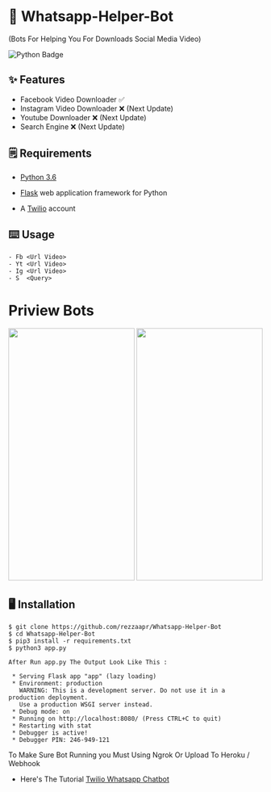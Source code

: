# 🤖 Whatsapp-Helper-Bot
(Bots For Helping You For Downloads Social Media Video)

![Python Badge](https://img.shields.io/badge/Made%20with-Python-blue)



## ✨ Features
- Facebook Video Downloader ✅
- Instagram Video Downloader ❌ (Next Update)
- Youtube Downloader ❌ (Next Update)
- Search Engine ❌ (Next Update)

## 🗒️ Requirements
* [Python 3.6](https://www.python.org/downloads/) 

* [Flask](https://palletsprojects.com/p/flask/) web application framework for Python

* A [Twilio](https://www.twilio.com/) account

## ⌨️ Usage
```
- Fb <Url Video>
- Yt <Url Video>
- Ig <Url Video>
- S  <Query>
 ```
 
 # Priview Bots
<img src="https://user-images.githubusercontent.com/58212770/77884130-afe27d80-728e-11ea-8949-57b993f432a7.jpeg" height="500" width="250">  <img src="https://user-images.githubusercontent.com/58212770/77884126-ae18ba00-728e-11ea-9629-d2f61639e2af.jpeg" height="500" width="250">


## 🖥️ Installation
```
$ git clone https://github.com/rezzaapr/Whatsapp-Helper-Bot
$ cd Whatsapp-Helper-Bot
$ pip3 install -r requirements.txt
$ python3 app.py

After Run app.py The Output Look Like This :

 * Serving Flask app "app" (lazy loading)
 * Environment: production
   WARNING: This is a development server. Do not use it in a production deployment.
   Use a production WSGI server instead.
 * Debug mode: on
 * Running on http://localhost:8080/ (Press CTRL+C to quit)
 * Restarting with stat
 * Debugger is active!
 * Debugger PIN: 246-949-121
 ```
 To Make Sure Bot Running you Must Using Ngrok Or Upload To Heroku / Webhook
 
 * Here's The Tutorial  [Twilio Whatsapp Chatbot](https://www.twilio.com/blog/build-a-whatsapp-chatbot-with-python-flask-and-twilio)

 
